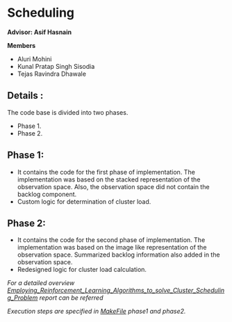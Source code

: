# Scheduling

**Advisor: Asif Hasnain**

**Members**

* Aluri Mohini
* Kunal Pratap Singh Sisodia
* Tejas Ravindra Dhawale

## Details :

The code base is divided into two phases. 
* Phase 1.
* Phase 2.

## Phase 1:

* It contains the code for the first phase of implementation. The implementation was based on the stacked 
representation of the observation space. Also, the observation space did not contain the backlog component.
* Custom logic for determination of cluster load.


## Phase 2:

* It contains the code for the second phase of implementation. The implementation was based on the image like 
representation of the observation space. Summarized backlog information also added in the observation space.
* Redesigned logic for cluster load calculation.

*For a detailed overview [Employing_Reinforcement_Learning_Algorithms_to_solve_Cluster_Scheduling_Problem](https://github.com/CN-UPB/pg-aicon/blob/master/Scheduling/documentation/Employing_Reinforcement_Learning_Algorithms_to_solve_Cluster_Scheduling_Problem.pdf) report can be referred*

*Execution steps are specified in [MakeFile](https://github.com/CN-UPB/pg-aicon/blob/master/Scheduling/src/Phase2/Readme.MD) phase1 and phase2.*
